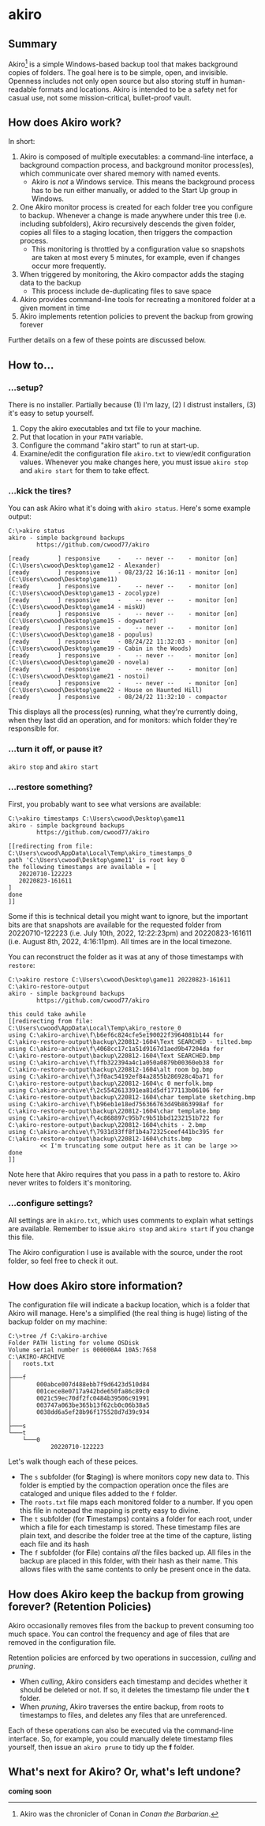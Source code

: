# akiro

## Summary

Akiro[^1] is a simple Windows-based backup tool that makes background copies of folders.  The goal here is to be simple, open, and invisible.  Openness includes not only open source but also storing stuff in human-readable formats and locations.  Akiro is intended to be a safety net for casual use, not some mission-critical, bullet-proof vault.

## How does Akiro work?
In short:
1. Akiro is composed of multiple executables: a command-line interface, a background compaction process, and background monitor process(es), which communicate over shared memory with named events.
   - Akiro is *not* a Windows service.  This means the background process has to be run either manually, or added to the Start Up group in Windows.
1. One Akiro monitor process is created for each folder tree you configure to backup.  Whenever a change is made anywhere under this tree (i.e. including subfolders), Akiro recursively descends the given folder, copies all files to a staging location, then triggers the compaction process.
   - This monitoring is throttled by a configuration value so snapshots are taken at most every 5 minutes, for example, even if changes occur more frequently.
1. When triggered by monitoring, the Akiro compactor adds the staging data to the backup
   - This process include de-duplicating files to save space
1. Akiro provides command-line tools for recreating a monitored folder at a given moment in time
1. Akiro implements retention policies to prevent the backup from growing forever

Further details on a few of these points are discussed below.

## How to...

### ...setup?
There is no installer.  Partially because (1) I'm lazy, (2) I distrust installers, (3) it's easy to setup yourself.
1. Copy the akiro executables and txt file to your machine.
1. Put that location in your `PATH` variable.
1. Configure the command "akiro start" to run at start-up.
1. Examine/edit the configuration file `akiro.txt` to view/edit configuration values.  Whenever you make changes here, you must issue `akiro stop` and `akiro start` for them to take effect.

### ...kick the tires?
You can ask Akiro what it's doing with `akiro status`.  Here's some example output:
```
C:\>akiro status
akiro - simple background backups
        https://github.com/cwood77/akiro

[ready        ] responsive     -    -- never --    - monitor [on]  (C:\Users\cwood\Desktop\game12 - Alexander)
[ready        ] responsive     - 08/23/22 16:16:11 - monitor [on]  (C:\Users\cwood\Desktop\game11)
[ready        ] responsive     -    -- never --    - monitor [on]  (C:\Users\cwood\Desktop\game13 - zocolypze)
[ready        ] responsive     -    -- never --    - monitor [on]  (C:\Users\cwood\Desktop\game14 - miskU)
[ready        ] responsive     -    -- never --    - monitor [on]  (C:\Users\cwood\Desktop\game15 - dogwater)
[ready        ] responsive     -    -- never --    - monitor [on]  (C:\Users\cwood\Desktop\game18 - populus)
[ready        ] responsive     - 08/24/22 11:32:03 - monitor [on]  (C:\Users\cwood\Desktop\game19 - Cabin in the Woods)
[ready        ] responsive     -    -- never --    - monitor [on]  (C:\Users\cwood\Desktop\game20 - novela)
[ready        ] responsive     -    -- never --    - monitor [on]  (C:\Users\cwood\Desktop\game21 - nostoi)
[ready        ] responsive     -    -- never --    - monitor [on]  (C:\Users\cwood\Desktop\game22 - House on Haunted Hill)
[ready        ] responsive     - 08/24/22 11:32:10 - compactor
```
This displays all the process(es) running, what they're currently doing, when they last did an operation, and for monitors: which folder they're responsible for.

### ...turn it off, or pause it?
`akiro stop` and `akiro start`

### ...restore something?
First, you probably want to see what versions are available:

```
C:\>akiro timestamps C:\Users\cwood\Desktop\game11
akiro - simple background backups
        https://github.com/cwood77/akiro

[[redirecting from file: C:\Users\cwood\AppData\Local\Temp\akiro_timestamps_0
path 'C:\Users\cwood\Desktop\game11' is root key 0
the following timestamps are available = [
   20220710-122223
   20220823-161611
]
done
]]
```

Some if this is technical detail you might want to ignore, but the important bits are that snapshots are available for the requested folder from 20220710-122223 (i.e. July 10th, 2022, 12:22:23pm) and 20220823-161611 (i.e. August 8th, 2022, 4:16:11pm).  All times are in the local timezone.

You can reconstruct the folder as it was at any of those timestamps with `restore`:

```
C:\>akiro restore C:\Users\cwood\Desktop\game11 20220823-161611 C:\akiro-restore-output
akiro - simple background backups
        https://github.com/cwood77/akiro

this could take awhile
[[redirecting from file: C:\Users\cwood\AppData\Local\Temp\akiro_restore_0
using C:\akiro-archive\f\b6ef6c824cfe5e190022f3964081b144 for C:\akiro-restore-output\backup\220812-1604\Text SEARCHED - tilted.bmp
using C:\akiro-archive\f\4068cc17c1a51d9167d1aed9b47204da for C:\akiro-restore-output\backup\220812-1604\Text SEARCHED.bmp
using C:\akiro-archive\f\ffb322394a4c1a050a0879b00360eb38 for C:\akiro-restore-output\backup\220812-1604\alt room bg.bmp
using C:\akiro-archive\f\3f0ac54192ef84a2855b286928c4ba71 for C:\akiro-restore-output\backup\220812-1604\c 0 merfolk.bmp
using C:\akiro-archive\f\2c5542613391ea81d5df177113b06106 for C:\akiro-restore-output\backup\220812-1604\char template sketching.bmp
using C:\akiro-archive\f\b96eb1e18ed756366763d49b863998af for C:\akiro-restore-output\backup\220812-1604\char template.bmp
using C:\akiro-archive\f\4c868897c95b7c9b51bbd1232151b722 for C:\akiro-restore-output\backup\220812-1604\chits - 2.bmp
using C:\akiro-archive\f\7931d33ff8f1b4a72325ceef441bc395 for C:\akiro-restore-output\backup\220812-1604\chits.bmp
         << I'm truncating some output here as it can be large >>
done
]]
```

Note here that Akiro requires that you pass in a path to restore to.  Akiro never writes to folders it's monitoring.

### ...configure settings?
All settings are in `akiro.txt`, which uses comments to explain what settings are available.  Remember to issue `akiro stop` and `akiro start` if you change this file.

The Akiro configuration I use is available with the source, under the root folder, so feel free to check it out.

## How does Akiro store information?
The configuration file will indicate a backup location, which is a folder that Akiro will manage.  Here's a simplified (the real thing is huge) listing of the backup folder on my machine:
```
C:\>tree /f C:\akiro-archive
Folder PATH listing for volume OSDisk
Volume serial number is 000000A4 10A5:7658
C:\AKIRO-ARCHIVE
│   roots.txt
│
├───f
│       000abce007d488ebb7f9d6423d510d84
│       001cece8e0717a942bde650fa86c89c0
│       0021c59ec70df2fc0484b39506c91991
│       003747a063be365b13f62cb0c06b38a5
│       0038dd6a5ef28b96f175528d7d39c934
│
├───s
└───t
    └───0
            20220710-122223
```

Let's walk though each of these peices.
- The `s` subfolder (for **S**taging) is where monitors copy new data to.  This folder is emptied by the compaction operation once the files are cataloged and unique files added to the `f` folder.
- The `roots.txt` file maps each monitored folder to a number.  If you open this file in notepad the mapping is pretty easy to divine.
- The `t` subfolder (for **T**imestamps) contains a folder for each root, under which a file for each timestamp is stored.  These timestamp files are plain text, and describe the folder tree at the time of the capture, listing each file and its hash
- The `f` subfolder (for **F**ile) contains *all* the files backed up.  All files in the backup are placed in this folder, with their hash as their name.  This allows files with the same contents to only be present once in the data.

## How does Akiro keep the backup from growing forever? (Retention Policies)
Akiro occasionally removes files from the backup to prevent consuming too much space.  You can control the frequency and age of files that are removed in the configuration file.

Retention policies are enforced by two operations in succession, *culling* and *pruning*.
- When *culling*, Akiro considers each timestamp and decides whether it should be deleted or not.  If so, it deletes the timestamp file under the **t** folder.
- When *pruning*, Akiro traverses the entire backup, from roots to timestamps to files, and deletes any files that are unreferenced.

Each of these operations can also be executed via the command-line interface.  So, for example, you could manually delete timestamp files yourself, then issue an `akiro prune` to tidy up the **f** folder.

## What's next for Akiro? Or, what's left undone?
**coming soon**

[^1]: Akiro was the chronicler of Conan in *Conan the Barbarian*.
